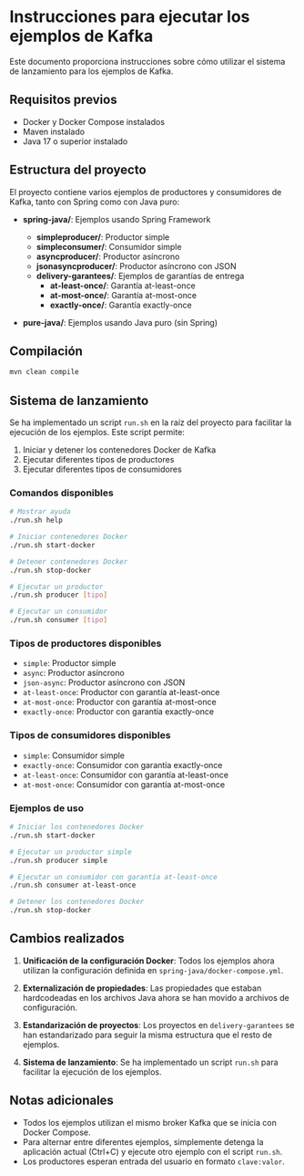 # Instrucciones para ejecutar los ejemplos de Kafka

Este documento proporciona instrucciones sobre cómo utilizar el sistema de lanzamiento para los ejemplos de Kafka.

## Requisitos previos

- Docker y Docker Compose instalados
- Maven instalado
- Java 17 o superior instalado

## Estructura del proyecto

El proyecto contiene varios ejemplos de productores y consumidores de Kafka, tanto con Spring como con Java puro:

- **spring-java/**: Ejemplos usando Spring Framework
  - **simpleproducer/**: Productor simple
  - **simpleconsumer/**: Consumidor simple
  - **asyncproducer/**: Productor asíncrono
  - **jsonasyncproducer/**: Productor asíncrono con JSON
  - **delivery-garantees/**: Ejemplos de garantías de entrega
    - **at-least-once/**: Garantía at-least-once
    - **at-most-once/**: Garantía at-most-once
    - **exactly-once/**: Garantía exactly-once

- **pure-java/**: Ejemplos usando Java puro (sin Spring)

## Compilación

```bash
mvn clean compile
```

## Sistema de lanzamiento

Se ha implementado un script `run.sh` en la raíz del proyecto para facilitar la ejecución de los ejemplos. Este script permite:

1. Iniciar y detener los contenedores Docker de Kafka
2. Ejecutar diferentes tipos de productores
3. Ejecutar diferentes tipos de consumidores

### Comandos disponibles

```bash
# Mostrar ayuda
./run.sh help

# Iniciar contenedores Docker
./run.sh start-docker

# Detener contenedores Docker
./run.sh stop-docker

# Ejecutar un productor
./run.sh producer [tipo]

# Ejecutar un consumidor
./run.sh consumer [tipo]
```

### Tipos de productores disponibles

- `simple`: Productor simple
- `async`: Productor asíncrono
- `json-async`: Productor asíncrono con JSON
- `at-least-once`: Productor con garantía at-least-once
- `at-most-once`: Productor con garantía at-most-once
- `exactly-once`: Productor con garantía exactly-once

### Tipos de consumidores disponibles

- `simple`: Consumidor simple
- `exactly-once`: Consumidor con garantía exactly-once
- `at-least-once`: Consumidor con garantía at-least-once
- `at-most-once`: Consumidor con garantía at-most-once

### Ejemplos de uso

```bash
# Iniciar los contenedores Docker
./run.sh start-docker

# Ejecutar un productor simple
./run.sh producer simple

# Ejecutar un consumidor con garantía at-least-once
./run.sh consumer at-least-once

# Detener los contenedores Docker
./run.sh stop-docker
```

## Cambios realizados

1. **Unificación de la configuración Docker**: Todos los ejemplos ahora utilizan la configuración definida en `spring-java/docker-compose.yml`.

2. **Externalización de propiedades**: Las propiedades que estaban hardcodeadas en los archivos Java ahora se han movido a archivos de configuración.

3. **Estandarización de proyectos**: Los proyectos en `delivery-garantees` se han estandarizado para seguir la misma estructura que el resto de ejemplos.

4. **Sistema de lanzamiento**: Se ha implementado un script `run.sh` para facilitar la ejecución de los ejemplos.

## Notas adicionales

- Todos los ejemplos utilizan el mismo broker Kafka que se inicia con Docker Compose.
- Para alternar entre diferentes ejemplos, simplemente detenga la aplicación actual (Ctrl+C) y ejecute otro ejemplo con el script `run.sh`.
- Los productores esperan entrada del usuario en formato `clave:valor`.
